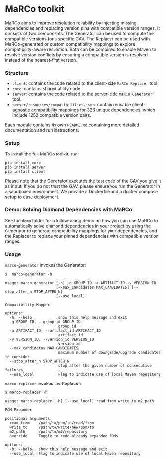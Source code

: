 # MaRCo toolkit

MaRCo aims to improve resolution reliability by injecting missing dependencies and replacing version pins with compatible version ranges.
It consists of two components.
The Generator can be used to compute the compatible versions for a specific GAV.
The Replacer can be used with MaRCo-generated or custom compatibility mappings to explore compatibility-aware resolution.
Both can be combined to enable Maven to resolve version conflicts by ensuring a compatible version is resolved instead of the nearest-first version.

### Structure
* `client`: contains the code related to the client-side `MaRCo Replacer` tool.
* `core`: contains shared utility code.
* `server`: contains the code related to the server-side `MaRCo Generator` tool.
* `server/resources/compatibilities.json`: contain reusable client-agnostic compatibility mappings for 323 unique dependencies, which include 1252 compatible version pairs.

Each module contains its own `README.md` containing more detailed documentation and run instructions.


### Setup
To install the full MaRCo toolkit, run:
```
pip install core
pip install server
pip install client
```

Please note that the Generator executes the test code of the GAV you give it as input.
If you do not trust the GAV, please ensure you run the Generator in a sandboxed environment.
We provide a Dockerfile and a docker compose setup to ease deployment.

### Demo: Solving Diamond Dependencies with MaRCo
See the `demo` folder for a follow-along demo on how you can use MaRCo to automatically solve diamond dependencies in your project by using the Generator to generate compatibility mappings for your dependencies, and the Replacer to replace your pinned dependencies with compatible version ranges.


### Usage

`marco-generator` invokes the Generator:
```
$  marco-generator -h

usage: marco-generator [-h] -g GROUP_ID -a ARTIFACT_ID -v VERSION_ID
                       [--max_candidates MAX_CANDIDATES] [--stop_after_n STOP_AFTER_N]
                       [--use_local]

Compatibility Mapper

options:
  -h, --help            show this help message and exit
  -g GROUP_ID, --group_id GROUP_ID
                        group id
  -a ARTIFACT_ID, --artifact_id ARTIFACT_ID
                        artifact id
  -v VERSION_ID, --version_id VERSION_ID
                        version id
  --max_candidates MAX_CANDIDATES
                        maximum number of downgrade/upgrade candidates to consider
  --stop_after_n STOP_AFTER_N
                        stop after the given number of consecutive failures
  --use_local           Flag to indicate use of local Maven repository

```

`marco-replacer` invokes the Replacer:
```
$ marco-replacer -h

usage: marco-replacer [-h] [--use_local] read_from write_to m2_path

POM Expander

positional arguments:
  read_from    /path/to/pom/to/read/from
  write_to     /path/to/write/new/pom/to
  m2_path      /path/to/m2/repository
  override     Toggle to redo already expanded POMs

options:
  -h, --help   show this help message and exit
  --use_local  Flag to indicate use of local Maven repository
```
